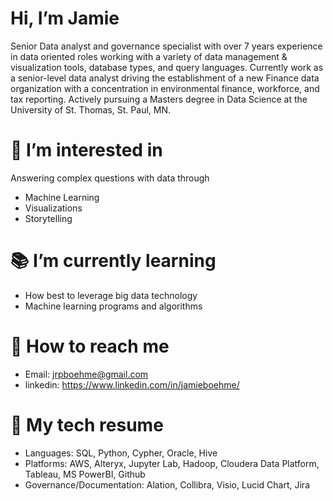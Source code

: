 # Hi, I’m Jamie
Senior Data analyst and governance specialist with over 7 years experience in data oriented roles working with a variety of data management & visualization tools, database types, and query languages. Currently work as a senior-level data analyst driving the establishment of a new Finance data organization with a concentration in environmental finance, workforce, and tax reporting. Actively pursuing a Masters degree in Data Science at the University of St. Thomas, St. Paul, MN.

# :thinking: I’m interested in
Answering complex questions with data through
* Machine Learning
* Visualizations
* Storytelling

# :books: I’m currently learning
* How best to leverage big data technology 
* Machine learning programs and algorithms

# :incoming_envelope: How to reach me 
* Email: jrpboehme@gmail.com
* linkedin: https://www.linkedin.com/in/jamieboehme/

# :mechanical_arm: My tech resume
* Languages: SQL, Python, Cypher, Oracle, Hive
* Platforms: AWS, Alteryx, Jupyter Lab, Hadoop, Cloudera Data Platform, Tableau, MS PowerBI, Github
* Governance/Documentation: Alation, Collibra, Visio, Lucid Chart, Jira

<!---
jamieboehme/jamieboehme is a ✨ special ✨ repository because its `README.md` (this file) appears on your GitHub profile.
You can click the Preview link to take a look at your changes.
--->
